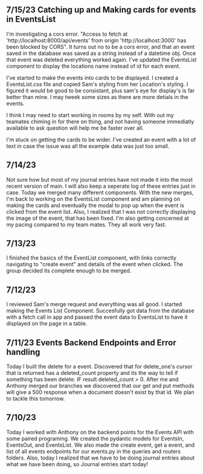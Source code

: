 ## 7/15/23 Catching up and Making cards for events in EventsList

I'm investigating a cors error. "Access to fetch at 'http://localhost:8000/api/events' from origin 'http://localhost:3000' has been blocked by CORS". It turns out no to be a cors error, and that an event saved in the database was saved as a string instead of a datetime obj. Once that event was deleted everything worked again. I've updated the EventsList component to display the locations name instead of id for each event.

I've started to make the events into cards to be displayed. I created a EventsList.css file and copied Sam's styling from her Location's styling. I figured it would be good to be consistant, plus sam's eye for display's is far better than mine. I may tweek some sizes as there are more detials in the events.

I think I may need to start working in rooms by my self. With out my teamates chiming in for there on thing, and not having someone immediatly available to ask question will help me be faster over all.

I'm stuck on getting the cards to be wider. I've created an event with a lot of text in case the issue was all the example data was just too small.

## 7/14/23

Not sure how but most of my journal entries have not made it into the most recent version of main. I will also keep a seperate log of these entries just in case. Today we merged many different components. With the new merges, I'm back to working on the EventsList component and am planning on making the cards and eventually the modal to pop up when the event is clicked from the event list. Also, I realized that I was not correctly displaying the image of the event, that has been fixed. I'm also getting concerned at my pacing compared to my team mates. They all work very fast.

## 7/13/23

I finished the basics of the EventList component, with links correctly navigating to "create event" and details of the event when clicked. The group decided its complete enough to be merged.

## 7/12/23

I reviewed Sam's merge request and everything was all good. I started making the Events List Component. Succesfully got data from the database with a fetch call in app and passed the event data to EventsList to have it displayed on the page in a table.

## 7/11/23 Events Backend Endpoints and Error handling

Today I built the delete for a event. Discovered that for delete_one's cursor that is returned has a deleted_count property and its the way to tell if something has been delete: IF result.deleted_count > 0. After me and Anthony merged our branches we discovered that our get and put methods will give a 500 response when a document doesn't exist by that id. We plan to tackle this tomorrow.

## 7/10/23

Today I worked with Anthony on the backend points for the Events API with some paired programing. We created the pydantic models for EventsIn, EventsOut, and EventsList. We also made the create event, get a event, and list of all events endpoints for our events.py in the queries and routers folders. Also, today I realized that we have to be doing journal entries about what we have been doing, so Journal entries start today!
